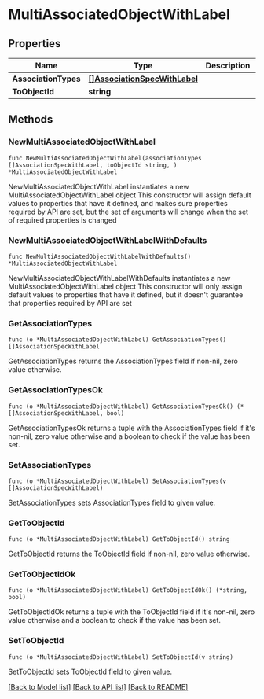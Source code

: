 # MultiAssociatedObjectWithLabel

## Properties

Name | Type | Description | Notes
------------ | ------------- | ------------- | -------------
**AssociationTypes** | [**[]AssociationSpecWithLabel**](AssociationSpecWithLabel.md) |  | 
**ToObjectId** | **string** |  | 

## Methods

### NewMultiAssociatedObjectWithLabel

`func NewMultiAssociatedObjectWithLabel(associationTypes []AssociationSpecWithLabel, toObjectId string, ) *MultiAssociatedObjectWithLabel`

NewMultiAssociatedObjectWithLabel instantiates a new MultiAssociatedObjectWithLabel object
This constructor will assign default values to properties that have it defined,
and makes sure properties required by API are set, but the set of arguments
will change when the set of required properties is changed

### NewMultiAssociatedObjectWithLabelWithDefaults

`func NewMultiAssociatedObjectWithLabelWithDefaults() *MultiAssociatedObjectWithLabel`

NewMultiAssociatedObjectWithLabelWithDefaults instantiates a new MultiAssociatedObjectWithLabel object
This constructor will only assign default values to properties that have it defined,
but it doesn't guarantee that properties required by API are set

### GetAssociationTypes

`func (o *MultiAssociatedObjectWithLabel) GetAssociationTypes() []AssociationSpecWithLabel`

GetAssociationTypes returns the AssociationTypes field if non-nil, zero value otherwise.

### GetAssociationTypesOk

`func (o *MultiAssociatedObjectWithLabel) GetAssociationTypesOk() (*[]AssociationSpecWithLabel, bool)`

GetAssociationTypesOk returns a tuple with the AssociationTypes field if it's non-nil, zero value otherwise
and a boolean to check if the value has been set.

### SetAssociationTypes

`func (o *MultiAssociatedObjectWithLabel) SetAssociationTypes(v []AssociationSpecWithLabel)`

SetAssociationTypes sets AssociationTypes field to given value.


### GetToObjectId

`func (o *MultiAssociatedObjectWithLabel) GetToObjectId() string`

GetToObjectId returns the ToObjectId field if non-nil, zero value otherwise.

### GetToObjectIdOk

`func (o *MultiAssociatedObjectWithLabel) GetToObjectIdOk() (*string, bool)`

GetToObjectIdOk returns a tuple with the ToObjectId field if it's non-nil, zero value otherwise
and a boolean to check if the value has been set.

### SetToObjectId

`func (o *MultiAssociatedObjectWithLabel) SetToObjectId(v string)`

SetToObjectId sets ToObjectId field to given value.



[[Back to Model list]](../README.md#documentation-for-models) [[Back to API list]](../README.md#documentation-for-api-endpoints) [[Back to README]](../README.md)


